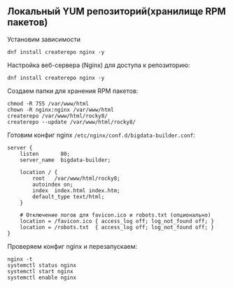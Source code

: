 ## Локальный YUM репозиторий(хранилище RPM пакетов)

Установим зависимости  

```shell
dnf install createrepo nginx -y
```

Настройка веб-сервера (Nginx) для доступа к репозиторию:

```shell
dnf install createrepo nginx -y
```

Создаем папки для хранения RPM пакетов:

```shell
chmod -R 755 /var/www/html
chown -R nginx:nginx /var/www/html
createrepo /var/www/html/rocky8/
createrepo --update /var/www/html/rocky8/
```

Готовим конфиг nginx  ```/etc/nginx/conf.d/bigdata-builder.conf```:

```
server {
    listen       80;
    server_name  bigdata-builder;

    location / {
        root   /var/www/html/rocky8;
        autoindex on;
        index  index.html index.htm;
        default_type text/html;
    }

    # Отключение логов для favicon.ico и robots.txt (опционально)
    location = /favicon.ico { access_log off; log_not_found off; }
    location = /robots.txt  { access_log off; log_not_found off; }
}

```
Проверяем конфиг nginx и перезапускаем:

```shell
nginx -t
systemctl status nginx
systemctl start nginx
systemctl enable nginx
```
